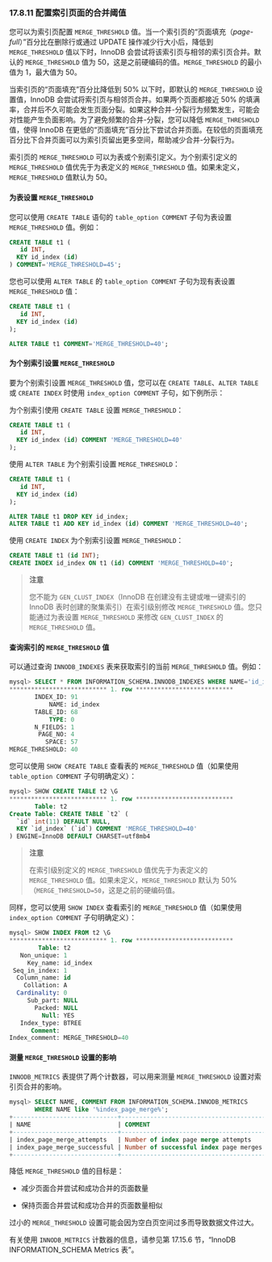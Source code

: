 ### 17.8.11 配置索引页面的合并阈值

您可以为索引页配置 `MERGE_THRESHOLD` 值。当一个索引页的“页面填充（*page-full*）”百分比在删除行或通过 UPDATE 操作减少行大小后，降低到 `MERGE_THRESHOLD` 值以下时，InnoDB 会尝试将该索引页与相邻的索引页合并。默认的 `MERGE_THRESHOLD` 值为 50，这是之前硬编码的值。`MERGE_THRESHOLD` 的最小值为 1，最大值为 50。

当索引页的“页面填充”百分比降低到 50% 以下时，即默认的 `MERGE_THRESHOLD` 设置值，InnoDB 会尝试将索引页与相邻页合并。如果两个页面都接近 50% 的填满率，合并后不久可能会发生页面分裂。如果这种合并-分裂行为频繁发生，可能会对性能产生负面影响。为了避免频繁的合并-分裂，您可以降低 `MERGE_THRESHOLD` 值，使得 InnoDB 在更低的“页面填充”百分比下尝试合并页面。在较低的页面填充百分比下合并页面可以为索引页留出更多空间，帮助减少合并-分裂行为。

索引页的 `MERGE_THRESHOLD` 可以为表或个别索引定义。为个别索引定义的 `MERGE_THRESHOLD` 值优先于为表定义的 `MERGE_THRESHOLD` 值。如果未定义，`MERGE_THRESHOLD` 值默认为 50。

#### 为表设置 `MERGE_THRESHOLD`

您可以使用 `CREATE TABLE` 语句的 `table_option COMMENT` 子句为表设置 `MERGE_THRESHOLD` 值。例如：

```sql
CREATE TABLE t1 (
   id INT,
  KEY id_index (id)
) COMMENT='MERGE_THRESHOLD=45';
```

您也可以使用 `ALTER TABLE` 的 `table_option COMMENT` 子句为现有表设置 `MERGE_THRESHOLD` 值：

```sql
CREATE TABLE t1 (
   id INT,
  KEY id_index (id)
);

ALTER TABLE t1 COMMENT='MERGE_THRESHOLD=40';
```

#### 为个别索引设置 `MERGE_THRESHOLD`

要为个别索引设置 `MERGE_THRESHOLD` 值，您可以在 `CREATE TABLE`、`ALTER TABLE` 或 `CREATE INDEX` 时使用 `index_option COMMENT` 子句，如下例所示：

为个别索引使用 `CREATE TABLE` 设置 `MERGE_THRESHOLD`：

```sql
CREATE TABLE t1 (
   id INT,
  KEY id_index (id) COMMENT 'MERGE_THRESHOLD=40'
);
```

使用 `ALTER TABLE` 为个别索引设置 `MERGE_THRESHOLD`：

```sql
CREATE TABLE t1 (
   id INT,
  KEY id_index (id)
);

ALTER TABLE t1 DROP KEY id_index;
ALTER TABLE t1 ADD KEY id_index (id) COMMENT 'MERGE_THRESHOLD=40';
```

使用 `CREATE INDEX` 为个别索引设置 `MERGE_THRESHOLD`：

```sql
CREATE TABLE t1 (id INT);
CREATE INDEX id_index ON t1 (id) COMMENT 'MERGE_THRESHOLD=40';
```

> **注意**
>
> 您不能为 `GEN_CLUST_INDEX`（InnoDB 在创建没有主键或唯一键索引的 InnoDB 表时创建的聚集索引）在索引级别修改 `MERGE_THRESHOLD` 值。您只能通过为表设置 `MERGE_THRESHOLD` 来修改 `GEN_CLUST_INDEX` 的 `MERGE_THRESHOLD` 值。

#### 查询索引的 `MERGE_THRESHOLD` 值

可以通过查询 `INNODB_INDEXES` 表来获取索引的当前 `MERGE_THRESHOLD` 值。例如：

```sql
mysql> SELECT * FROM INFORMATION_SCHEMA.INNODB_INDEXES WHERE NAME='id_index' \G
*************************** 1. row ***************************
       INDEX_ID: 91
           NAME: id_index
       TABLE_ID: 68
           TYPE: 0
       N_FIELDS: 1
        PAGE_NO: 4
          SPACE: 57
MERGE_THRESHOLD: 40
```

您可以使用 `SHOW CREATE TABLE` 查看表的 `MERGE_THRESHOLD` 值（如果使用 `table_option COMMENT` 子句明确定义）：

```sql
mysql> SHOW CREATE TABLE t2 \G
*************************** 1. row ***************************
       Table: t2
Create Table: CREATE TABLE `t2` (
  `id` int(11) DEFAULT NULL,
  KEY `id_index` (`id`) COMMENT 'MERGE_THRESHOLD=40'
) ENGINE=InnoDB DEFAULT CHARSET=utf8mb4
```

> **注意**
>
> 在索引级别定义的 `MERGE_THRESHOLD` 值优先于为表定义的 `MERGE_THRESHOLD` 值。如果未定义，`MERGE_THRESHOLD` 默认为 50%（`MERGE_THRESHOLD=50`，这是之前的硬编码值。

同样，您可以使用 `SHOW INDEX` 查看索引的 `MERGE_THRESHOLD` 值（如果使用 `index_option COMMENT` 子句明确定义）：

```sql
mysql> SHOW INDEX FROM t2 \G
*************************** 1. row ***************************
        Table: t2
   Non_unique: 1
     Key_name: id_index
 Seq_in_index: 1
  Column_name: id
    Collation: A
  Cardinality: 0
     Sub_part: NULL
       Packed: NULL
         Null: YES
   Index_type: BTREE
      Comment:
Index_comment: MERGE_THRESHOLD=40
```

#### 测量 `MERGE_THRESHOLD` 设置的影响

`INNODB_METRICS` 表提供了两个计数器，可以用来测量 `MERGE_THRESHOLD` 设置对索引页合并的影响。

```sql
mysql> SELECT NAME, COMMENT FROM INFORMATION_SCHEMA.INNODB_METRICS
       WHERE NAME like '%index_page_merge%';
+-----------------------------+----------------------------------------+
| NAME                        | COMMENT                                |
+-----------------------------+----------------------------------------+
| index_page_merge_attempts   | Number of index page merge attempts    |
| index_page_merge_successful | Number of successful index page merges |
+-----------------------------+----------------------------------------+
```

降低 `MERGE_THRESHOLD` 值的目标是：

- 减少页面合并尝试和成功合并的页面数量

- 保持页面合并尝试和成功合并的页面数量相似

过小的 `MERGE_THRESHOLD` 设置可能会因为空白页空间过多而导致数据文件过大。

有关使用 `INNODB_METRICS` 计数器的信息，请参见第 17.15.6 节，“InnoDB INFORMATION_SCHEMA Metrics 表”。